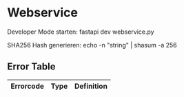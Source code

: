 # Webservice

Developer Mode starten: fastapi dev webservice.py

SHA256 Hash generieren: echo -n "string" | shasum -a 256


## Error Table
| Errorcode | Type | Definition |
| --- | --- | --- |
